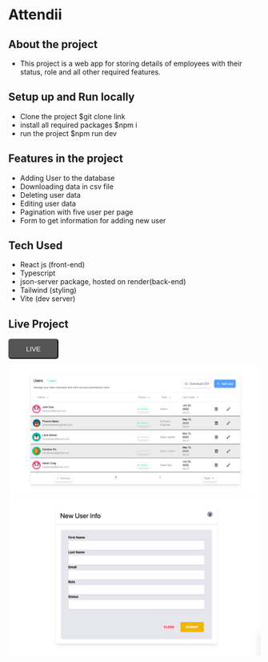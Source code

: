 # Attendii

## About the project
* This project is a web app for storing details of employees with their status, role and all other required features.

## Setup up and Run locally
* Clone the project $git clone link
* install all required packages $npm i 
* run the project $npm run dev

## Features in the project
* Adding User to the database
* Downloading data in csv file
* Deleting user data
* Editing user data
* Pagination with five user per page
* Form to get information for adding new user

## Tech Used
* React js (front-end)
* Typescript
* json-server package, hosted on render(back-end)
* Tailwind (styling)
* Vite (dev server)
## Live Project
<a href="https://645ffa29f1d26409e1c5aa98--fanciful-semifreddo-1d1b6b.netlify.app/">
<button style="border-radius: 5px; background-color: #555; color: white; width: 100px; height: 40px; margin-bottom: 10px">LIVE</button>
</a>
<img src="./landingPage.png">
<img src="./formPage.png">






